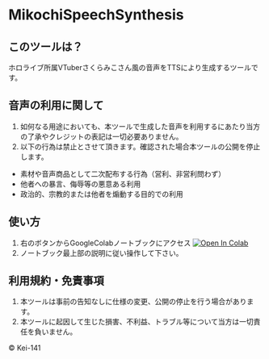 # MikochiSpeechSynthesis

## このツールは？
ホロライブ所属VTuberさくらみこさん風の音声をTTSにより生成するツールです。

## 音声の利用に関して
1. 如何なる用途においても、本ツールで生成した音声を利用するにあたり当方の了承やクレジットの表記は一切必要ありません。
2. 以下の行為は禁止とさせて頂きます。確認された場合本ツールの公開を停止します。
 - 素材や音声商品として二次配布する行為（営利、非営利問わず）
 - 他者への暴言、侮辱等の悪意ある利用
 - 政治的、宗教的または他者を煽動する目的での利用

## 使い方
1. 右のボタンからGoogleColabノートブックにアクセス [![Open In Colab](https://colab.research.google.com/assets/colab-badge.svg)](https://drive.google.com/file/d/15tgKwhED_i3yLNZ_yF5kT7w1jXtiKs3H/view?usp=sharing) 
2. ノートブック最上部の説明に従い操作して下さい。

## 利用規約・免責事項
1. 本ツールは事前の告知なしに仕様の変更、公開の停止を行う場合があります。
2. 本ツールに起因して生じた損害、不利益、トラブル等について当方は一切責任を負いません。

© Kei-141
